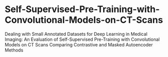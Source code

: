 # Self-Supervised-Pre-Training-with-Convolutional-Models-on-CT-Scans
Dealing with Small Annotated Datasets for Deep Learning in Medical Imaging: An Evaluation of Self-Supervised Pre-Training with Convolutional Models on CT Scans Comparing Contrastive and Masked Autoencoder Methods
